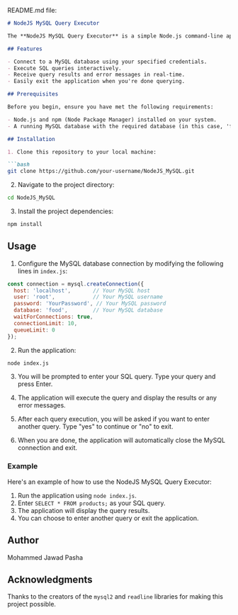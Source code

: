 README.md file:

```markdown
# NodeJS MySQL Query Executor

The **NodeJS MySQL Query Executor** is a simple Node.js command-line application that allows users to interactively execute SQL queries on a MySQL database. This project leverages the `mysql2` library for MySQL database connectivity and the `readline` library for user input.

## Features

- Connect to a MySQL database using your specified credentials.
- Execute SQL queries interactively.
- Receive query results and error messages in real-time.
- Easily exit the application when you're done querying.

## Prerequisites

Before you begin, ensure you have met the following requirements:

- Node.js and npm (Node Package Manager) installed on your system.
- A running MySQL database with the required database (in this case, 'food') already set up.

## Installation

1. Clone this repository to your local machine:

```bash
git clone https://github.com/your-username/NodeJS_MySQL.git
```

2. Navigate to the project directory:

```bash
cd NodeJS_MySQL
```

3. Install the project dependencies:

```bash
npm install
```

## Usage

1. Configure the MySQL database connection by modifying the following lines in `index.js`:

```javascript
const connection = mysql.createConnection({
  host: 'localhost',       // Your MySQL host
  user: 'root',            // Your MySQL username
  password: 'YourPassword', // Your MySQL password
  database: 'food',        // Your MySQL database
  waitForConnections: true,
  connectionLimit: 10,
  queueLimit: 0
});
```

2. Run the application:

```bash
node index.js
```

3. You will be prompted to enter your SQL query. Type your query and press Enter.

4. The application will execute the query and display the results or any error messages.

5. After each query execution, you will be asked if you want to enter another query. Type "yes" to continue or "no" to exit.

6. When you are done, the application will automatically close the MySQL connection and exit.

### Example

Here's an example of how to use the NodeJS MySQL Query Executor:

1. Run the application using `node index.js`.
2. Enter `SELECT * FROM products;` as your SQL query.
3. The application will display the query results.
4. You can choose to enter another query or exit the application.

## Author

Mohammed Jawad Pasha

## Acknowledgments

Thanks to the creators of the `mysql2` and `readline` libraries for making this project possible.
```
